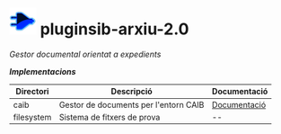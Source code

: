 # ![Logo](https://github.com/GovernIB/maven/raw/binaris/pluginsib/projectinfo_Attachments/icon.jpg) pluginsib-arxiu-2.0
*Gestor documental orientat a expedients*

***Implementacions***

Directori | Descripció | Documentació
------------ | ------------- | -------------
caib | Gestor de documents per l'entorn CAIB | [Documentació](../../tree/pluginsib-arxiu-2.0/doc/odt) 
filesystem | Sistema de fitxers de prova | --
